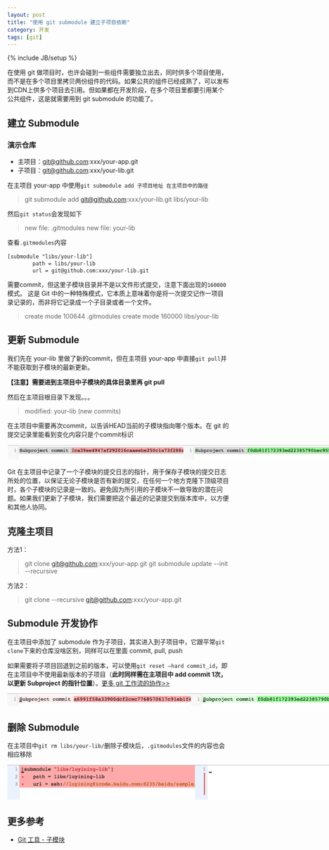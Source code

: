 ```yaml
---
layout: post
title: "使用 git submodule 建立子项目依赖"
category: 开发
tags: [git]
---
```

{% include JB/setup %}

在使用 git 做项目时，也许会碰到一些组件需要独立出去，同时供多个项目使用，而不是在多个项目里拷贝两份组件的代码。如果公共的组件已经成熟了，可以发布到CDN上供多个项目去引用。但如果都在开发阶段，在多个项目里都要引用某个公共组件，这是就需要用到 git submodule 的功能了。

<!-- break -->

建立 Submodule
---------------

### 演示仓库

- 主项目：git@github.com:xxx/your-app.git
- 子项目：git@github.com:xxx/your-lib.git


在主项目 your-app 中使用`git submodule add 子项目地址 在主项目中的路径`

> git submodule add git@github.com:xxx/your-lib.git libs/your-lib

然后`git status`会发现如下

> new file:   .gitmodules
> new file:   your-lib

查看`.gitmodules`内容

```
[submodule "libs/your-lib"]
        path = libs/your-lib
        url = git@github.com:xxx/your-lib.git
```

需要commit，但这里子模块目录并不是以文件形式提交，注意下面出现的`160000`模式。 这是 Git 中的一种特殊模式，它本质上意味着你是将一次提交记作一项目录记录的，而非将它记录成一个子目录或者一个文件。

> create mode 100644 .gitmodules
> create mode 160000 libs/your-lib


更新 Submodule
---------------

我们先在 your-lib 里做了新的commit，但在主项目 your-app 中直接`git pull`并不能获取到子模块的最新更新。

**【注意】需要进到主项目中子模块的具体目录里再 git pull**

然后在主项目根目录下发现。。。

> modified:   your-lib (new commits)

在主项目中需要再次commit，以告诉HEAD当前的子模块指向哪个版本。在 git 的提交记录里能看到变化内容只是个commit标识

<img src="/assets/captures/20161021_sub_commit.png" style="max-width:800px">

Git 在主项目中记录了一个子模块的提交日志的指针，用于保存子模块的提交日志所处的位置，以保证无论子模块是否有新的提交，在任何一个地方克隆下顶级项目时，各个子模块的记录是一致的。避免因为所引用的子模块不一致导致的潜在问题。如果我们更新了子模块，我们需要把这个最近的记录提交到版本库中，以方便和其他人协同。


克隆主项目
----------

方法1：

> git clone git@github.com:xxx/your-app.git
> git submodule update --init --recursive

方法2：

> git clone --recursive git@github.com:xxx/your-app.git


Submodule 开发协作
------------------

在主项目中添加了 submodule 作为子项目，其实进入到子项目中，它跟平常`git clone`下来的仓库没啥区别，同样可以在里面 commit, pull, push

如果需要将子项目回退到之前的版本，可以使用`git reset –hard commit_id`，即在主项目中不使用最新版本的子项目（**此时同样需在主项目中 add commit 1次，以更新 Subproject  的指针位置**）。[更多 git 工作流的协作>>](http://blog.csdn.net/wirelessqa/article/category/1522507)

<img src="/assets/captures/20161021_sub_rollback.png" style="max-width:800px">


删除 Submodule
---------------

在主项目中`git rm libs/your-lib/`删除子模块后，`.gitmodules`文件的内容也会相应移除

<img src="/assets/captures/20161021_sub_delete.png" style="max-width:800px">


更多参考
--------

- [Git 工具 - 子模块](https://git-scm.com/book/zh/v2/Git-工具-子模块)
